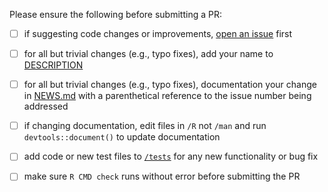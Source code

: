 Please ensure the following before submitting a PR:

 - [ ] if suggesting code changes or improvements, [open an issue](https://github.com/leeper/rio/issues/new) first
 - [ ] for all but trivial changes (e.g., typo fixes), add your name to [DESCRIPTION](https://github.com/leeper/rio/blob/master/DESCRIPTION)
 - [ ] for all but trivial changes (e.g., typo fixes), documentation your change in [NEWS.md](https://github.com/leeper/rio/blob/master/NEWS.md) with a parenthetical reference to the issue number being addressed
 - [ ] if changing documentation, edit files in `/R` not `/man` and run `devtools::document()` to update documentation
 - [ ] add code or new test files to [`/tests`](https://github.com/leeper/rio/tree/master/tests/testthat) for any new functionality or bug fix
 - [ ] make sure `R CMD check` runs without error before submitting the PR

